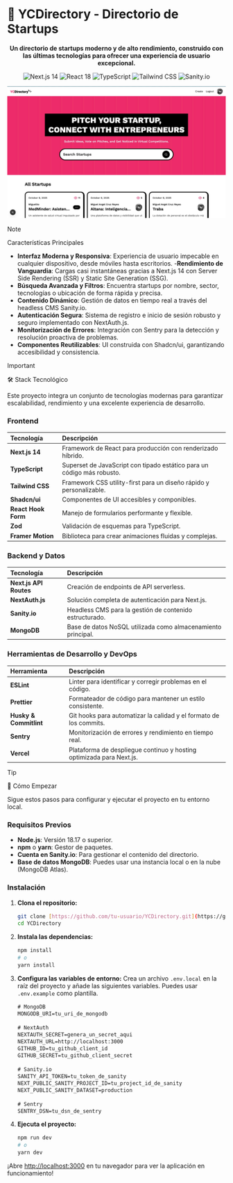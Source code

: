# 🚀 YCDirectory - Directorio de Startups

<div align="center">

**Un directorio de startups moderno y de alto rendimiento, construido con las últimas tecnologías para ofrecer una experiencia de usuario excepcional.**

</div>

<p align="center">
  <img src="https://img.shields.io/badge/Next.js-14-black?style=for-the-badge&logo=nextdotjs" alt="Next.js 14">
  <img src="https://img.shields.io/badge/React-18-blue?style=for-the-badge&logo=react" alt="React 18">
  <img src="https://img.shields.io/badge/TypeScript-5-blue?style=for-the-badge&logo=typescript" alt="TypeScript">
  <img src="https://img.shields.io/badge/Tailwind_CSS-3-cyan?style=for-the-badge&logo=tailwindcss" alt="Tailwind CSS">
  <img src="https://img.shields.io/badge/Sanity-CMS-orange?style=for-the-badge&logo=sanity" alt="Sanity.io">
</p>

<div align="center">
  <img src="./img/pagina.jpeg" alt="Vista previa de la aplicación YCDirectory" width="800"/>
  
</div>



> [!NOTE]
> Características Principales

- **Interfaz Moderna y Responsiva**: Experiencia de usuario impecable en cualquier dispositivo, desde móviles hasta escritorios.
-**Rendimiento de Vanguardia**: Cargas casi instantáneas gracias a Next.js 14 con Server Side Rendering (SSR) y Static Site Generation (SSG).
- **Búsqueda Avanzada y Filtros**: Encuentra startups por nombre, sector, tecnologías o ubicación de forma rápida y precisa.
- **Contenido Dinámico**: Gestión de datos en tiempo real a través del headless CMS Sanity.io.
- **Autenticación Segura**: Sistema de registro e inicio de sesión robusto y seguro implementado con NextAuth.js.
- **Monitorización de Errores**: Integración con Sentry para la detección y resolución proactiva de problemas.
- **Componentes Reutilizables**: UI construida con Shadcn/ui, garantizando accesibilidad y consistencia.

> [!IMPORTANT]
> 🛠️ Stack Tecnológico

Este proyecto integra un conjunto de tecnologías modernas para garantizar escalabilidad, rendimiento y una excelente experiencia de desarrollo.

### Frontend
| Tecnología | Descripción |
| :--- | :--- |
| **Next.js 14** | Framework de React para producción con renderizado híbrido. |
| **TypeScript** | Superset de JavaScript con tipado estático para un código más robusto. |
| **Tailwind CSS** | Framework CSS utility-first para un diseño rápido y personalizable. |
| **Shadcn/ui** | Componentes de UI accesibles y componibles. |
| **React Hook Form** | Manejo de formularios performante y flexible. |
| **Zod** | Validación de esquemas para TypeScript. |
| **Framer Motion** | Biblioteca para crear animaciones fluidas y complejas. |

### Backend y Datos
| Tecnología | Descripción |
| :--- | :--- |
| **Next.js API Routes** | Creación de endpoints de API serverless. |
| **NextAuth.js** | Solución completa de autenticación para Next.js. |
| **Sanity.io** | Headless CMS para la gestión de contenido estructurado. |
| **MongoDB** | Base de datos NoSQL utilizada como almacenamiento principal. |

### Herramientas de Desarrollo y DevOps
| Herramienta | Descripción |
| :--- | :--- |
| **ESLint** | Linter para identificar y corregir problemas en el código. |
| **Prettier** | Formateador de código para mantener un estilo consistente. |
| **Husky & Commitlint** | Git hooks para automatizar la calidad y el formato de los commits. |
| **Sentry** | Monitorización de errores y rendimiento en tiempo real. |
| **Vercel** | Plataforma de despliegue continuo y hosting optimizada para Next.js. |

> [!TIP]
> 🚀 Cómo Empezar

Sigue estos pasos para configurar y ejecutar el proyecto en tu entorno local.

### Requisitos Previos

- **Node.js**: Versión 18.17 o superior.
- **npm** o **yarn**: Gestor de paquetes.
- **Cuenta en Sanity.io**: Para gestionar el contenido del directorio.
- **Base de datos MongoDB**: Puedes usar una instancia local o en la nube (MongoDB Atlas).

### Instalación

1.  **Clona el repositorio:**
    ```bash
    git clone [https://github.com/tu-usuario/YCDirectory.git](https://github.com/tu-usuario/YCDirectory.git)
    cd YCDirectory
    ```

2.  **Instala las dependencias:**
    ```bash
    npm install
    # o
    yarn install
    ```

3.  **Configura las variables de entorno:**
    Crea un archivo `.env.local` en la raíz del proyecto y añade las siguientes variables. Puedes usar `.env.example` como plantilla.
    ```env
    # MongoDB
    MONGODB_URI=tu_uri_de_mongodb

    # NextAuth
    NEXTAUTH_SECRET=genera_un_secret_aqui
    NEXTAUTH_URL=http://localhost:3000
    GITHUB_ID=tu_github_client_id
    GITHUB_SECRET=tu_github_client_secret

    # Sanity.io
    SANITY_API_TOKEN=tu_token_de_sanity
    NEXT_PUBLIC_SANITY_PROJECT_ID=tu_project_id_de_sanity
    NEXT_PUBLIC_SANITY_DATASET=production

    # Sentry
    SENTRY_DSN=tu_dsn_de_sentry
    ```

4.  **Ejecuta el proyecto:**
    ```bash
    npm run dev
    # o
    yarn dev
    ```

¡Abre [http://localhost:3000](http://localhost:3000) en tu navegador para ver la aplicación en funcionamiento!

